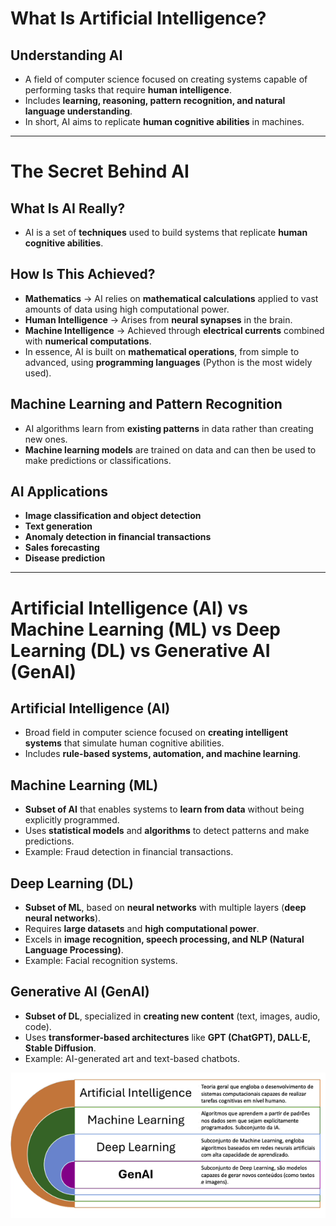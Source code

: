 # What Is Artificial Intelligence?

## Understanding AI  

- A field of computer science focused on creating systems capable of performing tasks that require **human intelligence**.  
- Includes **learning, reasoning, pattern recognition, and natural language understanding**.  
- In short, AI aims to replicate **human cognitive abilities** in machines.  

--- 
# The Secret Behind AI   

## What Is AI Really?  

- AI is a set of **techniques** used to build systems that replicate **human cognitive abilities**.  

## How Is This Achieved?  

- **Mathematics** → AI relies on **mathematical calculations** applied to vast amounts of data using high computational power.  
- **Human Intelligence** → Arises from **neural synapses** in the brain.  
- **Machine Intelligence** → Achieved through **electrical currents** combined with **numerical computations**.  
- In essence, AI is built on **mathematical operations**, from simple to advanced, using **programming languages** (Python is the most widely used).  

## Machine Learning and Pattern Recognition  

- AI algorithms learn from **existing patterns** in data rather than creating new ones.  
- **Machine learning models** are trained on data and can then be used to make predictions or classifications.  

## AI Applications  

- **Image classification and object detection**  
- **Text generation**  
- **Anomaly detection in financial transactions**  
- **Sales forecasting**  
- **Disease prediction**  

---  
# Artificial Intelligence (AI) vs Machine Learning (ML) vs Deep Learning (DL) vs Generative AI (GenAI)  

## **Artificial Intelligence (AI)**  

- Broad field in computer science focused on **creating intelligent systems** that simulate human cognitive abilities.  
- Includes **rule-based systems, automation, and machine learning**.  

## **Machine Learning (ML)**  

- **Subset of AI** that enables systems to **learn from data** without being explicitly programmed.  
- Uses **statistical models** and **algorithms** to detect patterns and make predictions.  
- Example: Fraud detection in financial transactions.  

## **Deep Learning (DL)**  

- **Subset of ML**, based on **neural networks** with multiple layers (**deep neural networks**).  
- Requires **large datasets** and **high computational power**.  
- Excels in **image recognition, speech processing, and NLP (Natural Language Processing)**.  
- Example: Facial recognition systems.  

## **Generative AI (GenAI)**  

- **Subset of DL**, specialized in **creating new content** (text, images, audio, code).  
- Uses **transformer-based architectures** like **GPT (ChatGPT), DALL·E, Stable Diffusion**.  
- Example: AI-generated art and text-based chatbots.  

![img](../img/Screenshot%20from%202025-03-22%2013-21-51.png)
